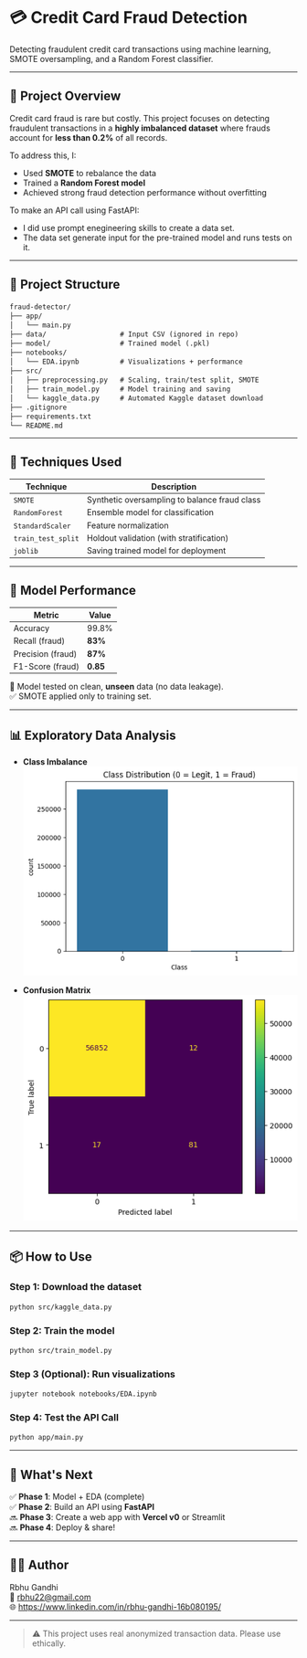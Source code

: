 
# 💳 Credit Card Fraud Detection

Detecting fraudulent credit card transactions using machine learning, SMOTE oversampling, and a Random Forest classifier.

---

## 🚀 Project Overview

Credit card fraud is rare but costly. This project focuses on detecting fraudulent transactions in a **highly imbalanced dataset** where frauds account for **less than 0.2%** of all records.

To address this, I:
- Used **SMOTE** to rebalance the data
- Trained a **Random Forest model**
- Achieved strong fraud detection performance without overfitting

To make an API call using FastAPI:
  - I did use prompt enegineering skills to create a data set.
  - The data set generate input for the pre-trained model and runs tests on it.

---

## 📂 Project Structure

```
fraud-detector/
├── app/
│   └── main.py
├── data/                  # Input CSV (ignored in repo)
├── model/                 # Trained model (.pkl)
├── notebooks/
│   └── EDA.ipynb          # Visualizations + performance
├── src/
│   ├── preprocessing.py   # Scaling, train/test split, SMOTE
│   ├── train_model.py     # Model training and saving
│   └── kaggle_data.py     # Automated Kaggle dataset download
├── .gitignore
├── requirements.txt
└── README.md
```

---

## 🧠 Techniques Used

| Technique        | Description |
|------------------|-------------|
| `SMOTE`          | Synthetic oversampling to balance fraud class |
| `RandomForest`   | Ensemble model for classification |
| `StandardScaler` | Feature normalization |
| `train_test_split` | Holdout validation (with stratification) |
| `joblib`         | Saving trained model for deployment |

---

## 🧪 Model Performance

| Metric   | Value |
|----------|-------|
| Accuracy | 99.8% |
| Recall (fraud) | **83%** |
| Precision (fraud) | **87%** |
| F1-Score (fraud) | **0.85** |

📌 Model tested on clean, **unseen** data (no data leakage).  
✅ SMOTE applied only to training set.

---

## 📊 Exploratory Data Analysis

- **Class Imbalance**  
  ![alt text](image.png)

- **Confusion Matrix**  
  ![alt text](image-1.png)

---

## 📦 How to Use

### Step 1: Download the dataset
```bash
python src/kaggle_data.py
```

### Step 2: Train the model
```bash
python src/train_model.py
```

### Step 3 (Optional): Run visualizations
```bash
jupyter notebook notebooks/EDA.ipynb
```
### Step 4:  Test the API Call
```bash
python app/main.py
```
---

## 🔮 What's Next

✅ **Phase 1**: Model + EDA (complete)  
✅ **Phase 2**: Build an API using **FastAPI**  
🔜 **Phase 3**: Create a web app with **Vercel v0** or Streamlit  
🔜 **Phase 4**: Deploy & share!

---

## 👨‍💻 Author

Rbhu Gandhi  
📧 rbhu22@gmail.com  
🌐 https://www.linkedin.com/in/rbhu-gandhi-16b080195/

---

> ⚠️ This project uses real anonymized transaction data. Please use ethically.
